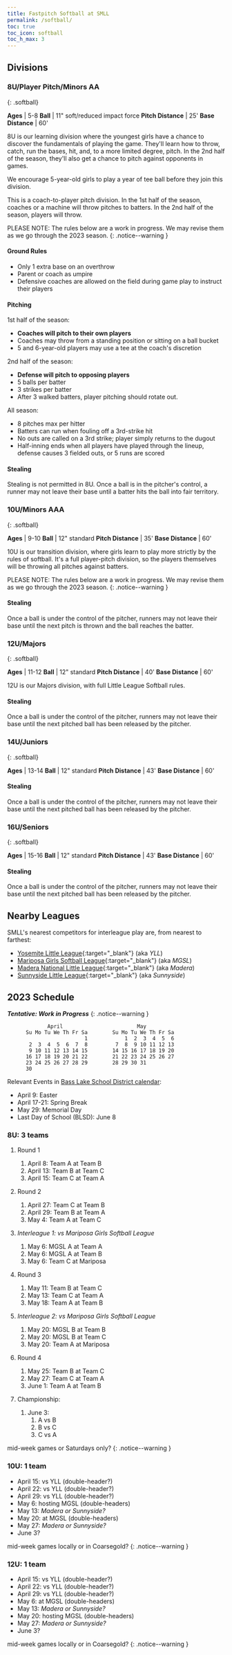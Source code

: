 ```yaml
---
title: Fastpitch Softball at SMLL
permalink: /softball/
toc: true
toc_icon: softball
toc_h_max: 3
---
```


## Divisions

### 8U/Player Pitch/Minors AA
{: .softball}

**Ages** | 5-8
**Ball** | 11" soft/reduced impact force
**Pitch Distance** | 25'
**Base Distance**  | 60'

8U is our learning division where the youngest girls have a chance to
discover the fundamentals of playing the game. They'll learn how to throw,
catch, run the bases, hit, and, to a more limited degree, pitch. In the 2nd
half of the season, they'll also get a chance to pitch against opponents in
games.

We encourage 5-year-old girls to play a year of tee ball before they join
this division.

This is a coach-to-player pitch division. In the 1st half of the season,
coaches or a machine will throw pitches to batters. In the 2nd half of
the season, players will throw.

PLEASE NOTE: The rules below are a work in progress. We may revise them as we
go through the 2023 season.
{: .notice--warning }

#### Ground Rules

- Only 1 extra base on an overthrow
- Parent or coach as umpire
- Defensive coaches are allowed on the field during game play
  to instruct their players

#### Pitching

1st half of the season:
- **Coaches will pitch to their own players**
- Coaches may throw from a standing position or sitting on a ball bucket
- 5 and 6-year-old players may use a tee at the coach's discretion

2nd half of the season:
- **Defense will pitch to opposing players**
- 5 balls per batter
- 3 strikes per batter
- After 3 walked batters, player pitching should rotate out.

All season:
- 8 pitches max per hitter
- Batters can run when fouling off a 3rd-strike hit
- No outs are called on a 3rd strike; player simply returns to the dugout
- Half-inning ends when all players have played through the lineup, defense
  causes 3 fielded outs, or 5 runs are scored

#### Stealing

Stealing is not permitted in 8U. Once a ball is in the pitcher's control,
a runner may not leave their base until a batter hits the ball into fair
territory.


### 10U/Minors AAA
{: .softball}

**Ages** | 9-10
**Ball** | 12" standard
**Pitch Distance** | 35'
**Base Distance**  | 60'

10U is our transition division, where girls learn to play more strictly by
the rules of softball. It's a full player-pitch division, so the players
themselves will be throwing all pitches against batters.

PLEASE NOTE: The rules below are a work in progress. We may revise them as we
go through the 2023 season.
{: .notice--warning }

#### Stealing

Once a ball is under the control of the pitcher, runners may not
leave their base until the next pitch is thrown and the ball reaches
the batter.


### 12U/Majors
{: .softball}

**Ages** | 11-12
**Ball** | 12" standard
**Pitch Distance** | 40'
**Base Distance**  | 60'

12U is our Majors division, with full Little League Softball rules.

#### Stealing

Once a ball is under the control of the pitcher, runners may not leave
their base until the next pitched ball has been released by the pitcher.


### 14U/Juniors
{: .softball}

**Ages** | 13-14
**Ball** | 12" standard
**Pitch Distance** | 43'
**Base Distance**  | 60'

#### Stealing

Once a ball is under the control of the pitcher, runners may not leave
their base until the next pitched ball has been released by the pitcher.


### 16U/Seniors
{: .softball}

**Ages** | 15-16
**Ball** | 12" standard
**Pitch Distance** | 43'
**Base Distance**  | 60'

#### Stealing

Once a ball is under the control of the pitcher, runners may not leave
their base until the next pitched ball has been released by the pitcher.



## Nearby Leagues

SMLL's nearest competitors for interleague play are,
from nearest to farthest:

* [Yosemite Little League](https://www.yosemitelittleleague.org/){:target="_blank"} (aka _YLL_)
* [Mariposa Girls Softball League](https://mariposagirlssoftball.com/){:target="_blank"} (aka _MGSL_)
* [Madera National Little League](https://www.maderanational.com/){:target="_blank"} (aka _Madera_)
* [Sunnyside Little League](http://www.sunnysidell.org/){:target="_blank"} (aka _Sunnyside_)


## 2023 Schedule

**_Tentative: Work in Progress_**
{: .notice--warning }

```
             April                        May
      Su Mo Tu We Th Fr Sa        Su Mo Tu We Th Fr Sa
                         1            1  2  3  4  5  6
       2  3  4  5  6  7  8         7  8  9 10 11 12 13
       9 10 11 12 13 14 15        14 15 16 17 18 19 20
      16 17 18 19 20 21 22        21 22 23 24 25 26 27
      23 24 25 26 27 28 29        28 29 30 31
      30                      
```

Relevant Events in [Bass Lake School District calendar](https://www.basslakeschooldistrict.com/site/default.aspx?PageType=3&ModuleInstanceID=142&ViewID=C9E0416E-F0E7-4626-AA7B-C14D59F72F85&RenderLoc=0&FlexDataID=9920&PageID=1):
- April 9: Easter
- April 17-21: Spring Break
- May 29: Memorial Day
- Last Day of School (BLSD): June 8

### 8U: 3 teams

1. Round 1
    1. April 8:  Team A at Team B
    2. April 13:  Team B at Team C
    3. April 15:  Team C at Team A

2. Round 2
    1. April 27:  Team C at Team B
    2. April 29:  Team B at Team A
    3. May 4:  Team A at Team C

5. _Interleague 1: vs Mariposa Girls Softball League_
    1. May 6: MGSL A at Team A
    2. May 6: MGSL A at Team B
    3. May 6: Team C at Mariposa

4. Round 3
    1. May 11:  Team B at Team C
    2. May 13:  Team C at Team A
    3. May 18:  Team A at Team B

5. _Interleague 2: vs Mariposa Girls Softball League_
    1. May 20: MGSL B at Team B
    2. May 20: MGSL B at Team C
    3. May 20: Team A at Mariposa

6. Round 4
    1. May 25:  Team B at Team C
    2. May 27:  Team C at Team A
    3. June 1:  Team A at Team B

7. Championship:
    1. June 3:
         1. A vs B
         1. B vs C
         1. C vs A

mid-week games or Saturdays only?
{: .notice--warning }

### 10U: 1 team

- April 15: vs YLL (double-header?)
- April 22: vs YLL (double-header?)
- April 29: vs YLL (double-header?)
- May 6: hosting MGSL (double-headers)
- May 13: _Madera or Sunnyside?_
- May 20: at MGSL (double-headers)
- May 27: _Madera or Sunnyside?_
- June 3?

mid-week games locally or in Coarsegold?
{: .notice--warning }

### 12U: 1 team

- April 15: vs YLL (double-header?)
- April 22: vs YLL (double-header?)
- April 29: vs YLL (double-header?)
- May 6: at MGSL (double-headers)
- May 13: _Madera or Sunnyside?_
- May 20: hosting MGSL (double-headers)
- May 27: _Madera or Sunnyside?_
- June 3?

mid-week games locally or in Coarsegold?
{: .notice--warning }
